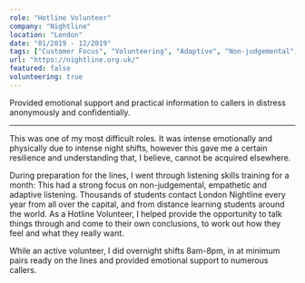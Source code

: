 ```yaml
---
role: "Hotline Volunteer"
company: "Nightline"
location: "London"
date: "01/2019 - 12/2019"
tags: ["Customer Focus", "Volunteering", "Adaptive", "Non-judgemental", "Empathetic"]
url: "https://nightline.org.uk/"
featured: false
volunteering: true
---
```


Provided emotional support and practical information to callers in distress anonymously and confidentially.

---

This was one of my most difficult roles. It was intense emotionally and physically due to intense night shifts, however this gave me a certain resilience and understanding that, I believe, cannot be acquired elsewhere.

During preparation for the lines, I went through listening skills training for a month: This had a strong focus on non-judgemental, empathetic and adaptive listening. Thousands of students contact London Nightline every year from all over the capital, and from distance learning students around the world. As a Hotline Volunteer, I helped provide the opportunity to talk things through and come to their own conclusions, to work out how they feel and what they really want.

While an active volunteer, I did overnight shifts 8am-8pm, in at minimum pairs ready on the lines and provided emotional support to numerous callers.
